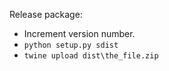 Release package:
 - Increment version number.
 - `python setup.py sdist`
 - `twine upload dist\the_file.zip`
